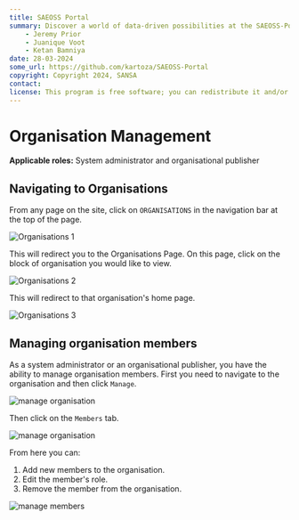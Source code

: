 ```yaml
---
title: SAEOSS Portal
summary: Discover a world of data-driven possibilities at the SAEOSS-Portal, where information converges to empower data sharing and decision-making.
    - Jeremy Prior
    - Juanique Voot
    - Ketan Bamniya
date: 28-03-2024
some_url: https://github.com/kartoza/SAEOSS-Portal
copyright: Copyright 2024, SANSA
contact:
license: This program is free software; you can redistribute it and/or modify it under the terms of the GNU Affero General Public License as published by the Free Software Foundation; either version 3 of the License, or (at your option) any later version.
---
```


# Organisation Management

**Applicable roles:** System administrator and organisational publisher

## Navigating to Organisations

From any page on the site, click on `ORGANISATIONS` in the navigation bar at the top of the page.

![Organisations 1](./img/organisations-1.png)

This will redirect you to the Organisations Page. On this page, click on the block of organisation you would like to view.

![Organisations 2](./img/organisations-2.png)

This will redirect to that organisation's home page.

![Organisations 3](./img/organisations-3.png)

## Managing organisation members

As a system administrator or an organisational publisher, you have the ability to manage organisation members. First you need to navigate to the organisation and then click `Manage`.

![manage organisation](img/manage-members-1.png)

Then click on the `Members` tab.

![manage organisation](img/manage-members-2.png)

From here you can:

1. Add new members to the organisation.
2. Edit the member's role.
3. Remove the member from the organisation.

![manage members](img/manage-members-3.png)
